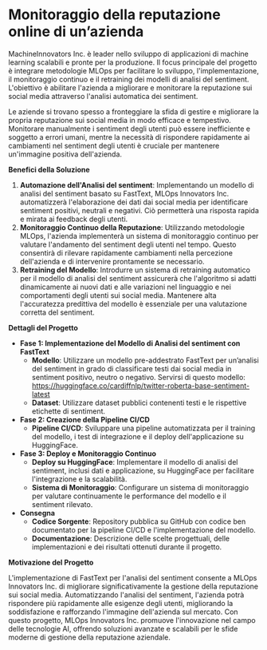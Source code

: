 # Monitoraggio della reputazione online di un’azienda

MachineInnovators Inc. è leader nello sviluppo di applicazioni di machine learning scalabili e pronte per la produzione. Il focus principale del progetto è integrare metodologie MLOps per facilitare lo sviluppo, l'implementazione, il monitoraggio continuo e il retraining dei modelli di analisi del sentiment. L'obiettivo è abilitare l'azienda a migliorare e monitorare la reputazione sui social media attraverso l'analisi automatica dei sentiment.

Le aziende si trovano spesso a fronteggiare la sfida di gestire e migliorare la propria reputazione sui social media in modo efficace e tempestivo. Monitorare manualmente i sentiment degli utenti può essere inefficiente e soggetto a errori umani, mentre la necessità di rispondere rapidamente ai cambiamenti nel sentiment degli utenti è cruciale per mantenere un'immagine positiva dell'azienda.

**Benefici della Soluzione**

1. **Automazione dell'Analisi del sentiment**: Implementando un modello di analisi del sentiment basato su FastText, MLOps Innovators Inc. automatizzerà l'elaborazione dei dati dai social media per identificare sentiment positivi, neutrali e negativi. Ciò permetterà una risposta rapida e mirata ai feedback degli utenti.
2. **Monitoraggio Continuo della Reputazione**: Utilizzando metodologie MLOps, l'azienda implementerà un sistema di monitoraggio continuo per valutare l'andamento del sentiment degli utenti nel tempo. Questo consentirà di rilevare rapidamente cambiamenti nella percezione dell'azienda e di intervenire prontamente se necessario.
3. **Retraining del Modello**: Introdurre un sistema di retraining automatico per il modello di analisi del sentiment assicurerà che l'algoritmo si adatti dinamicamente ai nuovi dati e alle variazioni nel linguaggio e nei comportamenti degli utenti sui social media. Mantenere alta l'accuratezza predittiva del modello è essenziale per una valutazione corretta del sentiment.

**Dettagli del Progetto**

- **Fase 1: Implementazione del Modello di Analisi del sentiment con FastText**
  - **Modello**: Utilizzare un modello pre-addestrato FastText per un’analisi del sentiment in grado di classificare testi dai social media in sentiment positivo, neutro o negativo. Servirsi di questo modello: <https://huggingface.co/cardiffnlp/twitter-roberta-base-sentiment-latest>
  - **Dataset**: Utilizzare dataset pubblici contenenti testi e le rispettive etichette di sentiment.
- **Fase 2: Creazione della Pipeline CI/CD**
  - **Pipeline CI/CD**: Sviluppare una pipeline automatizzata per il training del modello, i test di integrazione e il deploy dell'applicazione su HuggingFace.
- **Fase 3: Deploy e Monitoraggio Continuo**
  - **Deploy su HuggingFace**: Implementare il modello di analisi del sentiment, inclusi dati e applicazione, su HuggingFace per facilitare l'integrazione e la scalabilità.
  - **Sistema di Monitoraggio**: Configurare un sistema di monitoraggio per valutare continuamente le performance del modello e il sentiment rilevato.
- **Consegna**
  - **Codice Sorgente**: Repository pubblica su GitHub con codice ben documentato per la pipeline CI/CD e l'implementazione del modello.
  - **Documentazione**: Descrizione delle scelte progettuali, delle implementazioni e dei risultati ottenuti durante il progetto.

**Motivazione del Progetto**

L'implementazione di FastText per l'analisi del sentiment consente a MLOps Innovators Inc. di migliorare significativamente la gestione della reputazione sui social media. Automatizzando l'analisi del sentiment, l'azienda potrà rispondere più rapidamente alle esigenze degli utenti, migliorando la soddisfazione e rafforzando l'immagine dell'azienda sul mercato. Con questo progetto, MLOps Innovators Inc. promuove l'innovazione nel campo delle tecnologie AI, offrendo soluzioni avanzate e scalabili per le sfide moderne di gestione della reputazione aziendale.